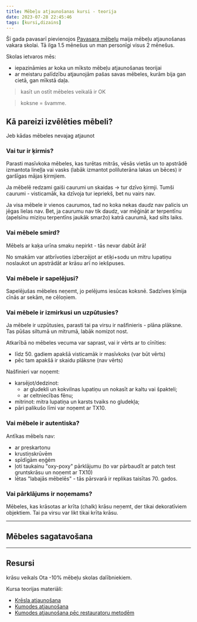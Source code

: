 ```yaml
---
title: Mēbeļu atjaunošanas kursi - teorija
date: 2023-07-28 22:45:46
tags: [kursi,dizains]
---
```


Šī gada pavasarī pievienojos [Pavasara mēbeļu](https://www.pavasaramebeles.lv/) maija mēbeļu atjaunošanas vakara skolai. Tā ilga 1.5 mēnešus un man personīgi visus 2 mēnešus.

Skolas ietvaros mēs:
- iepazināmies ar koka un mīksto mēbeļu atjaunošanas teorijai
- ar meistaru palīdzību atjaunojām pašas savas mēbeles, kurām bija gan cietā, gan mīkstā daļa.

> kasīt un ostīt mēbeles veikalā ir OK

> koksne = švamme.

## Kā pareizi izvēlēties mēbeli?

Jeb kādas mēbeles nevajag atjaunot

### Vai tur ir ķirmis?
Parasti masīvkoka mēbeles, kas turētas mitrās, vēsās vietās un to apstrādē izmantota lineļļa vai vasks (labāk izmantot poliluterāna lakas un bēces) ir garšīgas mājas ķirmjiem.

Ja mēbelē redzami gaiši caurumi un skaidas -> tur dzīvo ķirmji. Tumši caurumi - visticamāk, ka dzīvoja tur iepriekš, bet nu vairs nav.

Ja visa mēbele ir vienos caurumos, tad no koka nekas daudz nav palicis un jēgas lielas nav. Bet, ja caurumu nav tik daudz, var mēģināt ar terpentīnu (apelsīnu miziņu terpentīns jaukāk smaržo) katrā caurumā, kad silts laiks.

### Vai mēbele smird?
Mēbels ar kaķa urīna smaku nepirkt - tās nevar dabūt ārā!

No smakām var atbrīvoties izberzējot ar etiķi+sodu un mitru lupatiņu noslaukot un apstrādāt ar krāsu arī no iekšpuses.

### Vai mēbele ir sapelējusi?
Sapelējušas mēbeles neņemt, jo pelējums iesūcas koksnē. Sadzīves ķīmija cīnās ar sekām, ne cēloņiem.

### Vai mēbele ir izmirkusi un uzpūtusies?
Ja mēbele ir uzpūtusies, parasti tai pa virsu ir našfinieris - plāna plāksne. Tas pūšas siltumā un mitrumā, labāk nomizot nost.

Atkarībā no mēbeles vecuma var saprast, vai ir vērts ar to cīnīties:
- līdz 50. gadiem apakšā visticamāk ir masīvkoks (var būt vērts)
- pēc tam apakšā ir skaidu plāksne (nav vērts)

Našfinieri var noņemt:
- karsējot/dedzinot:
  - ar gludekli un kokvilnas lupatiņu un nokasīt ar kaltu vai špakteli;
  - ar celtniecības fēnu;
- mitrinot: mitra lupatiņa un karsts tvaiks no gludekļa;
- pāri palikušo līmi var noņemt ar TX10.

### Vai mēbele ir autentiska?
Antīkas mēbels nav:
- ar preskartonu
- krustiņskrūvēm
- spīdīgām eņģēm
- ļoti taukainu "oxy-poxy" pārklājumu (to var pārbaudīt ar patch test gruntskrāsu un noņemt ar TX10)
- lētas "labajās mēbelēs" - tās pārsvarā ir replikas taisītas 70. gados.

### Vai pārklājums ir noņemams?

Mēbeles, kas krāsotas ar krīta (chalk) krāsu neņemt, der tikai dekoratīviem objektiem. Tai pa virsu var likt tikai krīta krāsu.

---

## Mēbeles sagatavošana


---


## Resursi

krāsu veikals Ota -10% mēbeļu skolas dalībniekiem.

Kursa teorijas materiāli:
- [Krēsla atjaunošana](/docs/PM-kresls.pdf)
- [Kumodes atjaunošana](/docs/PM-kumode.pdf)
- [Kumodes atjaunošana pēc restauratoru metodēm](/docs/PM-kumodes-restauracija.pdf)
